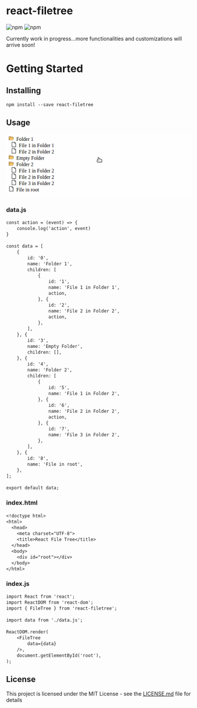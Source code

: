 # react-filetree
![npm](https://badge.fury.io/js/react-filetree.svg)
![npm](https://img.shields.io/npm/dm/react-filetree.svg?style=flat)

Currently work in progress...more functionalities and customizations will arrive soon!

# Getting Started
## Installing
```
npm install --save react-filetree
```

## Usage

![Example](assets/example.gif)

### data.js
```
const action = (event) => {
	console.log('action', event)
}

const data = [
	{
		id: '0',
		name: 'Folder 1',
		children: [
			{
				id: '1',
				name: 'File 1 in Folder 1',
				action,
			}, {
				id: '2',
				name: 'File 2 in Folder 2',
				action,
			},
		],
	}, {
		id: '3',
		name: 'Empty Folder',
		children: [],
	}, {
		id: '4',
		name: 'Folder 2',
		children: [
			{
				id: '5',
				name: 'File 1 in Folder 2',
			}, {
				id: '6',
				name: 'File 2 in Folder 2',
				action,
			}, {
				id: '7',
				name: 'File 3 in Folder 2',
			},
		],
	}, {
		id: '8',
		name: 'File in root',
	},
];

export default data;
```

### index.html
```
<!doctype html>
<html>
  <head>
    <meta charset="UTF-8">
    <title>React File Tree</title>
  </head>
  <body>
    <div id="root"></div>
  </body>
</html>
```

### index.js
```
import React from 'react';
import ReactDOM from 'react-dom';
import { FileTree } from 'react-filetree';

import data from './data.js';

ReactDOM.render(
	<FileTree 
		data={data}
	/>,
  	document.getElementById('root'),
);
```

## License
This project is licensed under the MIT License - see the [LICENSE.md](/LICENSE) file for details
